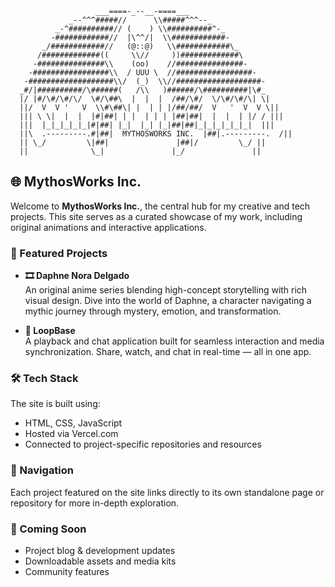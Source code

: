 ```
                   ___====-_--__-====___
             _--^^^#####//      \\#####^^^--_
          _-^##########// (    ) \\##########^-_
         -############//  |\^^/|  \\############-
       _/############//   (@::@)   \\############\_
      /#############((     \\//     ))#############\
     -###############\\    (oo)    //###############-
    -#################\\  / UUU \  //#################-
   -###################\\/  (_)  \\//###################-
  _#/|##########/\######(   /\\   )######/\##########|\#_
  |/ |#/\#/\#/\/  \#/\##\  |  |  |  /##/\#/  \/\#/\#/\| \|
  ||/  V  V '   V  \\#\##\| |  | | |/##/##/  V   '  V  V \||
  ||| \ \|  |  |  |#|##| | |  | | | |##|##|  |  |  | |/ / |||
  |||  |_|_|_|_|_|#|##| |_|  |_| |_|##|##|_|_|_|_|_|_|  |||
  ||\  .---------.#|##|  MYTHOSWORKS INC.  |##|.---------.  /||
  || \_/         \|##|               |##|/         \_/ ||
  ||              \_|               |_/               ||
```

## 🌐 MythosWorks Inc.

Welcome to **MythosWorks Inc.**, the central hub for my creative and tech projects. This site serves as a curated showcase of my work, including original animations and interactive applications.

### 🚀 Featured Projects

- **🎞️ Daphne Nora Delgado**\
  An original anime series blending high-concept storytelling with rich visual design. Dive into the world of Daphne, a character navigating a mythic journey through mystery, emotion, and transformation.

- **💬 LoopBase**\
  A playback and chat application built for seamless interaction and media synchronization. Share, watch, and chat in real-time — all in one app.

### 🛠️ Tech Stack

The site is built using:

- HTML, CSS, JavaScript
- Hosted via Vercel.com
- Connected to project-specific repositories and resources

### 🧭 Navigation

Each project featured on the site links directly to its own standalone page or repository for more in-depth exploration.

### 📌 Coming Soon

- Project blog & development updates
- Downloadable assets and media kits
- Community features

